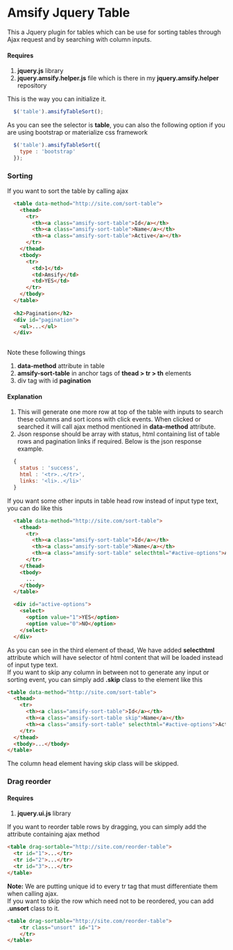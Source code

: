 # Amsify Jquery Table
This a Jquery plugin for tables which can be use for sorting tables through Ajax request and by searching with column inputs.

#### Requires
1. **jquery.js** library
2. **jquery.amsify.helper.js** file which is there in my **jquery.amsify.helper** repository

This is the way you can initialize it.
```js
  $('table').amsifyTableSort();
``` 
As you can see the selector is **table**, you can also the following option if you are using bootstrap or materialize css framework

```js
  $('table').amsifyTableSort({
    type : 'bootstrap'
  });
``` 

### Sorting
If you want to sort the table by calling ajax
```html
  <table data-method="http://site.com/sort-table">
    <thead>
      <tr>
        <th><a class="amsify-sort-table">Id</a></th>
        <th><a class="amsify-sort-table">Name</a></th>
        <th><a class="amsify-sort-table">Active</a></th>
      </tr>
    </thead>
    <tbody>
      <tr>
        <td>1</td>
        <td>Amsify</td>
        <td>YES</td>
      </tr>
    </tbody>
  </table>
  
  <h2>Pagination</h2>
  <div id="pagination">
    <ul>...</ul>
  </div>
  
```
Note these following things
1. **data-method** attribute in table
2. **amsify-sort-table** in anchor tags of **thead > tr > th** elements
3. div tag with id **pagination**

#### Explanation
1. This will generate one more row at top of the table with inputs to search these columns and sort icons with click events. When clicked or searched it will call ajax method mentioned in **data-method** attribute.
2. Json response should be array with status, html containing list of table rows and pagination links if required. Below is the json response example.
```js
  {
    status : 'success',
    html : '<tr>..</tr>',
    links: '<li>..</li>'
  }
```
If you want some other inputs in table head row instead of input type text, you can do like this
```html
  <table data-method="http://site.com/sort-table">
    <thead>
      <tr>
        <th><a class="amsify-sort-table">Id</a></th>
        <th><a class="amsify-sort-table">Name</a></th>
        <th><a class="amsify-sort-table" selecthtml="#active-options">Active</a></th>
      </tr>
    </thead>
    <tbody>
      ...
    </tbody>
  </table>

  <div id="active-options">
    <select>
      <option value="1">YES</option>
      <option value="0">NO</option>
    </select>
  </div>
  ```
As you can see in the third element of thead, We have added **selecthtml** attribute which will have selector of html content that will be loaded instead of input type text.
<br/>
If you want to skip any column in between not to generate any input or sorting event, you can simply add **.skip** class to the element like this
  ```html
  <table data-method="http://site.com/sort-table">
    <thead>
      <tr>
        <th><a class="amsify-sort-table">Id</a></th>
        <th><a class="amsify-sort-table skip">Name</a></th>
        <th><a class="amsify-sort-table" selecthtml="#active-options">Active</a></th>
      </tr>
    </thead>
    <tbody>...</tbody>
  </table>
```
The column head element having skip class will be skipped.

### Drag reorder
#### Requires
1. **jquery.ui.js** library

If you want to reorder table rows by dragging, you can simply add the attribute containing ajax method
  ```html
  <table drag-sortable="http://site.com/reorder-table">
    <tr id="1">...</tr>
    <tr id="2">...</tr>
    <tr id="3">...</tr>
  </table>
```
**Note:** We are putting unique id to every tr tag that must differentiate them when calling ajax.
<br/>
If you want to skip the row which need not to be reordered, you can add **.unsort** class to it.
  ```html
  <table drag-sortable="http://site.com/reorder-table">
      <tr class="unsort" id="1">
      </tr>
  </table>
```
